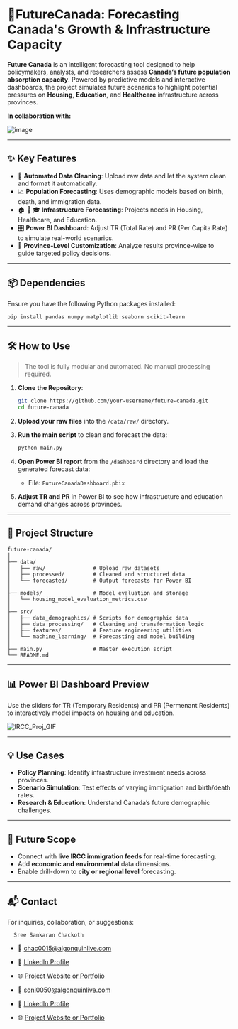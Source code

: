 
# 🍁FutureCanada: Forecasting Canada's Growth & Infrastructure Capacity

**Future Canada** is an intelligent forecasting tool designed to help policymakers, analysts, and researchers assess **Canada’s future population absorption capacity**. Powered by predictive models and interactive dashboards, the project simulates future scenarios to highlight potential pressures on **Housing**, **Education**, and **Healthcare** infrastructure across provinces.

**In collaboration with:**

![image](https://github.com/user-attachments/assets/ae0bf1c0-a04f-4f2a-8169-6356e2af0983)

---

## ✨ Key Features

- 🔄 **Automated Data Cleaning**: Upload raw data and let the system clean and format it automatically.
- 📈 **Population Forecasting**: Uses demographic models based on birth, death, and immigration data.
- 🏠 🏥 🎓 **Infrastructure Forecasting**: Projects needs in Housing, Healthcare, and Education.
- 🎛️ **Power BI Dashboard**: Adjust TR (Total Rate) and PR (Per Capita Rate) to simulate real-world scenarios.
- 📍 **Province-Level Customization**: Analyze results province-wise to guide targeted policy decisions.

---

## 📦 Dependencies

Ensure you have the following Python packages installed:

```
pip install pandas numpy matplotlib seaborn scikit-learn
```

---

## 🛠️ How to Use

> The tool is fully modular and automated. No manual processing required.

1. **Clone the Repository**:
   ```bash
   git clone https://github.com/your-username/future-canada.git
   cd future-canada
   ```

2. **Upload your raw files** into the `/data/raw/` directory.

3. **Run the main script** to clean and forecast the data:
   ```bash
   python main.py
   ```

4. **Open Power BI report** from the `/dashboard` directory and load the generated forecast data:
   - File: `FutureCanadaDashboard.pbix`

5. **Adjust TR and PR** in Power BI to see how infrastructure and education demand changes across provinces.

---

## 📁 Project Structure

```
future-canada/
│
├── data/
│   ├── raw/               # Upload raw datasets
│   ├── processed/         # Cleaned and structured data
│   └── forecasted/        # Output forecasts for Power BI
│
├── models/                # Model evaluation and storage
│   └── housing_model_evaluation_metrics.csv
│
├── src/
│   ├── data_demographics/ # Scripts for demographic data
│   ├── data_processing/   # Cleaning and transformation logic
│   ├── features/          # Feature engineering utilities
│   └── machine_learning/  # Forecasting and model building
│
├── main.py                # Master execution script
└── README.md
```

---

## 📊 Power BI Dashboard Preview

Use the sliders for TR (Temporary Residents) and PR (Permenant Residents) to interactively model impacts on housing and education.

![IRCC_Proj_GIF](https://github.com/user-attachments/assets/0d390191-202d-4388-8ad4-f9549c2fb3c6)

---

## 💡 Use Cases

- **Policy Planning**: Identify infrastructure investment needs across provinces.
- **Scenario Simulation**: Test effects of varying immigration and birth/death rates.
- **Research & Education**: Understand Canada’s future demographic challenges.

---

## 🔮 Future Scope

- Connect with **live IRCC immigration feeds** for real-time forecasting.
- Add **economic and environmental** data dimensions.
- Enable drill-down to **city or regional level** forecasting.

---

## 📬 Contact

For inquiries, collaboration, or suggestions:
      
      Sree Sankaran Chackoth
   - 📧 chac0015@algonquinlive.com
- 🔗 [LinkedIn Profile](https://www.linkedin.com/in/sreesankaranc)
- 🌐 [Project Website or Portfolio](https://www.github.com/just-sree)

- 📧 soni0050@algonquinlive.com
- 🔗 [LinkedIn Profile](https://www.linkedin.com)
- 🌐 [Project Website or Portfolio](https://www.yourwebsite.com)
